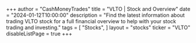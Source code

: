 +++
author = "CashMoneyTrades"
title = "VLTO | Stock and Overview"
date = "2024-01-12T10:00:00"
description = "Find the latest information about trading VLTO stock for a full financial overview to help with your stock trading and investing."
tags = [
   "Stocks",
]
layout = "stocks"
ticker = "VLTO"
disableListPage = true
+++
